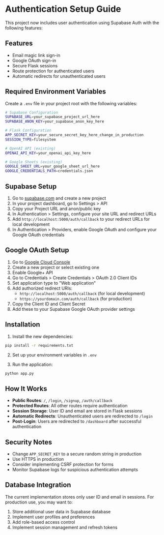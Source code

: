 # Authentication Setup Guide

This project now includes user authentication using Supabase Auth with the following features:

## Features
- Email magic link sign-in
- Google OAuth sign-in
- Secure Flask sessions
- Route protection for authenticated users
- Automatic redirects for unauthenticated users

## Required Environment Variables

Create a `.env` file in your project root with the following variables:

```bash
# Supabase Configuration
SUPABASE_URL=your_supabase_project_url_here
SUPABASE_ANON_KEY=your_supabase_anon_key_here

# Flask Configuration
APP_SECRET_KEY=your_secure_secret_key_here_change_in_production
SESSION_TYPE=filesystem

# OpenAI API (existing)
OPENAI_API_KEY=your_openai_api_key_here

# Google Sheets (existing)
GOOGLE_SHEET_URL=your_google_sheet_url_here
GOOGLE_CREDENTIALS_PATH=credentials.json
```

## Supabase Setup

1. Go to [supabase.com](https://supabase.com) and create a new project
2. In your project dashboard, go to Settings > API
3. Copy your Project URL and anon/public key
4. In Authentication > Settings, configure your site URL and redirect URLs
5. Add `http://localhost:5000/auth/callback` to your redirect URLs for local development
6. In Authentication > Providers, enable Google OAuth and configure your Google OAuth credentials

## Google OAuth Setup

1. Go to [Google Cloud Console](https://console.cloud.google.com/)
2. Create a new project or select existing one
3. Enable Google+ API
4. Go to Credentials > Create Credentials > OAuth 2.0 Client IDs
5. Set application type to "Web application"
6. Add authorized redirect URIs:
   - `http://localhost:5000/auth/callback` (for local development)
   - `https://yourdomain.com/auth/callback` (for production)
7. Copy the Client ID and Client Secret
8. Add these to your Supabase Google OAuth provider settings

## Installation

1. Install the new dependencies:
```bash
pip install -r requirements.txt
```

2. Set up your environment variables in `.env`

3. Run the application:
```bash
python app.py
```

## How It Works

- **Public Routes**: `/`, `/login`, `/signup`, `/auth/callback`
- **Protected Routes**: All other routes require authentication
- **Session Storage**: User ID and email are stored in Flask sessions
- **Automatic Redirects**: Unauthenticated users are redirected to `/login`
- **Post-Login**: Users are redirected to `/dashboard` after successful authentication

## Security Notes

- Change `APP_SECRET_KEY` to a secure random string in production
- Use HTTPS in production
- Consider implementing CSRF protection for forms
- Monitor Supabase logs for suspicious authentication attempts

## Database Integration

The current implementation stores only user ID and email in sessions. For production use, you may want to:

1. Store additional user data in Supabase database
2. Implement user profiles and preferences
3. Add role-based access control
4. Implement session management and refresh tokens

